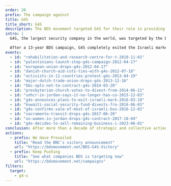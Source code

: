 ```yaml
---
order: 20
prefix: The campaign against
title: G4S
title_short: G4S
description: The BDS movement targeted G4S for their role in providing services to Israeli prisons, police, the military, and illegal settlements.
intro: |
  G4S, the largest security company in the world, was targeted by the BDS movement for providing services to Israeli prisons, police, the military, and illegal settlements.

  After a 13-year BDS campaign, G4S completely exited the Israeli market.
events:
  - id: "rehabilitation-and-research-centre-for-t-2010-11-01"
  - id: "palestinians-launch-stop-g4s-campaign-2012-04-17"
  - id: "european-union-drops-g4s-2012-04-17"
  - id: "danish-church-aid-cuts-ties-with-g4s-2012-07-18"
  - id: "activists-in-11-countries-protest-g4s-2013-04-19"
  - id: "major-dutch-trade-union-drops-g4s-2013-12-16"
  - id: "bbc-opts-not-to-contract-g4s-2014-03-20"
  - id: "presbyterian-church-votes-to-divest-from-2014-06-21"
  - id: "unhcr-in-jordan-says-it-no-longer-has-co-2015-12-03"
  - id: "g4s-announces-plans-to-exit-israeli-mark-2016-03-10"
  - id: "kuwaiti-social-security-fund-divests-fro-2016-06-03"
  - id: "g4s-confirms-sale-of-most-of-israeli-bus-2016-12-02"
  - id: "sacramento-transit-drops-g4s-2017-06-20"
  - id: "un-women-in-jordan-drops-g4s-contract-2017-10-04"
  - id: "g4s-decides-to-sell-remaining-business-i-2023-06-01"
conclusion: After more than a decade of strategic and collective action, the largest security company in the world was forced to divest from apartheid Israel.
actions:
  - prefix: We Have Prevailed
    title: "Read the BNC's victory announcement"
    url: "https://bdsmovement.net/BDS-G4S-Victory"
  - prefix: Keep Pushing
    title: "See what companies BDS is targeting now"
    url: "https://bdsmovement.net/campaigns"
filters:
  target:
    - g4-s
---
```


